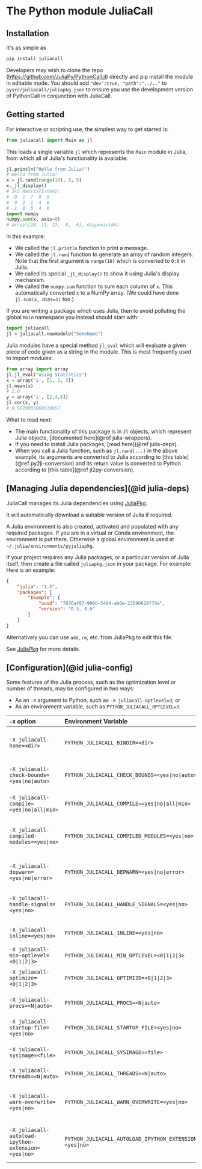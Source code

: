 # The Python module JuliaCall

## Installation

It's as simple as
```bash
pip install juliacall
```

Developers may wish to clone the repo (https://github.com/JuliaPy/PythonCall.jl) directly
and pip install the module in editable mode. You should add `"dev":true, "path":"../.."` to
`pysrc/juliacall/juliapkg.json` to ensure you use the development version of PythonCall
in conjunction with JuliaCall.

## Getting started

For interactive or scripting use, the simplest way to get started is:
```python
from juliacall import Main as jl
```

This loads a single variable `jl` which represents the `Main` module in Julia,
from which all of Julia's functionality is available:
```python
jl.println("Hello from Julia!")
# Hello from Julia!
x = jl.rand(range(10), 3, 5)
x._jl_display()
# 3×5 Matrix{Int64}:
#  8  1  7  0  6
#  9  2  1  4  0
#  1  8  5  4  0
import numpy
numpy.sum(x, axis=0)
# array([18, 11, 13,  8,  6], dtype=int64)
```

In this example:
- We called the `jl.println` function to print a message.
- We called the `jl.rand` function to generate an array of random integers. Note that the
  first argument is `range(10)` which is converted to `0:9` in Julia.
- We called its special `_jl_display()` to show it using Julia's display mechanism.
- We called the `numpy.sum` function to sum each column of `x`. This automatically converted
  `x` to a NumPy array. (We could have done `jl.sum(x, dims=1)` too.)

If you are writing a package which uses Julia, then to avoid polluting the global `Main`
namespace you instead should start with:
```python
import juliacall
jl = juliacall.newmodule("SomeName")
```

Julia modules have a special method `jl_eval` which will evaluate a given piece of code given
as a string in the module. This is most frequently used to import modules:
```python
from array import array
jl.jl_eval("using Statistics")
x = array('i', [1, 2, 3])
jl.mean(x)
# 2.0
y = array('i', [2,4,8])
jl.cor(x, y)
# 0.9819805060619657
```

What to read next:
- The main functionality of this package is in `Jl` objects, which represent Julia
  objects, [documented here](@ref julia-wrappers).
- If you need to install Julia packages, [read here](@ref julia-deps).
- When you call a Julia function, such as `jl.rand(...)` in the above example, its
  arguments are converted to Julia according to [this table](@ref py2jl-conversion) and
  its return value is converted to Python according to [this table](@ref jl2py-conversion).

## [Managing Julia dependencies](@id julia-deps)

JuliaCall manages its Julia dependencies using [JuliaPkg](https://github.com/JuliaPy/PyJuliaPkg).

It will automatically download a suitable version of Julia if required.

A Julia environment is also created, activated and populated with any required packages.
If you are in a virtual or Conda environment, the environment is put there. Otherwise a
global environment is used at `~/.julia/environments/pyjuliapkg`.

If your project requires any Julia packages, or a particular version of Julia itself, then
create a file called `juliapkg.json` in your package. For example:
Here is an example:
```json
{
    "julia": "1.5",
    "packages": {
        "Example": {
            "uuid": "7876af07-990d-54b4-ab0e-23690620f79a",
            "version": "0.5, 0.6"
        }
    }
}
```

Alternatively you can use `add`, `rm`, etc. from JuliaPkg to edit this file.

See [JuliaPkg](https://github.com/JuliaPy/PyJuliaPkg) for more details.

## [Configuration](@id julia-config)

Some features of the Julia process, such as the optimization level or number of threads, may
be configured in two ways:
- As an `-X` argument to Python, such as `-X juliacall-optlevel=3`; or
- As an environment variable, such as `PYTHON_JULIACALL_OPTLEVEL=3`.

| `-X` option | Environment Variable | Description |
| :---------- | :------------------- | :---------- |
| `-X juliacall-home=<dir>` | `PYTHON_JULIACALL_BINDIR=<dir>` | The directory containing the julia executable. |
| `-X juliacall-check-bounds=<yes\|no\|auto>` | `PYTHON_JULIACALL_CHECK_BOUNDS=<yes\|no\|auto>` | Enable or disable bounds checking. |
| `-X juliacall-compile=<yes\|no\|all\|min>` | `PYTHON_JULIACALL_COMPILE=<yes\|no\|all\|min>` | Enable or disable JIT compilation. |
| `-X juliacall-compiled-modules=<yes\|no>` | `PYTHON_JULIACALL_COMPILED_MODULES=<yes\|no>` | Enable or disable incrementally compiling modules. |
| `-X juliacall-depwarn=<yes\|no\|error>` | `PYTHON_JULIACALL_DEPWARN=<yes\|no\|error>` | Enable or disable deprecation warnings. |
| `-X juliacall-handle-signals=<yes\|no>` | `PYTHON_JULIACALL_HANDLE_SIGNALS=<yes\|no>` | Enable or disable Julia signal handling. |
| `-X juliacall-inline=<yes\|no>` | `PYTHON_JULIACALL_INLINE=<yes\|no>` | Enable or disable inlining. |
| `-X juliacall-min-optlevel=<0\|1\|2\|3>` | `PYTHON_JULIACALL_MIN_OPTLEVEL=<0\|1\|2\|3>` | Optimization level. |
| `-X juliacall-optimize=<0\|1\|2\|3>` | `PYTHON_JULIACALL_OPTIMIZE=<0\|1\|2\|3>` | Minimum optimization level. |
| `-X juliacall-procs=<N\|auto>` | `PYTHON_JULIACALL_PROCS=<N\|auto>` | Launch N local worker process. |
| `-X juliacall-startup-file=<yes\|no>` | `PYTHON_JULIACALL_STARTUP_FILE=<yes\|no>` | Enable or disable your startup.jl file. |
| `-X juliacall-sysimage=<file>` | `PYTHON_JULIACALL_SYSIMAGE=<file>` | Use the given system image. |
| `-X juliacall-threads=<N\|auto>` | `PYTHON_JULIACALL_THREADS=<N\|auto>` | Launch N threads. |
| `-X juliacall-warn-overwrite=<yes\|no>` | `PYTHON_JULIACALL_WARN_OVERWRITE=<yes\|no>` | Enable or disable method overwrite warnings. |
| `-X juliacall-autoload-ipython-extension=<yes\|no>` | `PYTHON_JULIACALL_AUTOLOAD_IPYTHON_EXTENSION=<yes\|no>` | Enable or disable IPython extension autoloading. |

